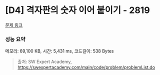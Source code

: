 # [D4] 격자판의 숫자 이어 붙이기 - 2819 

[문제 링크](https://swexpertacademy.com/main/code/problem/problemDetail.do?contestProbId=AV7I5fgqEogDFAXB) 

### 성능 요약

메모리: 69,100 KB, 시간: 5,431 ms, 코드길이: 538 Bytes



> 출처: SW Expert Academy, https://swexpertacademy.com/main/code/problem/problemList.do